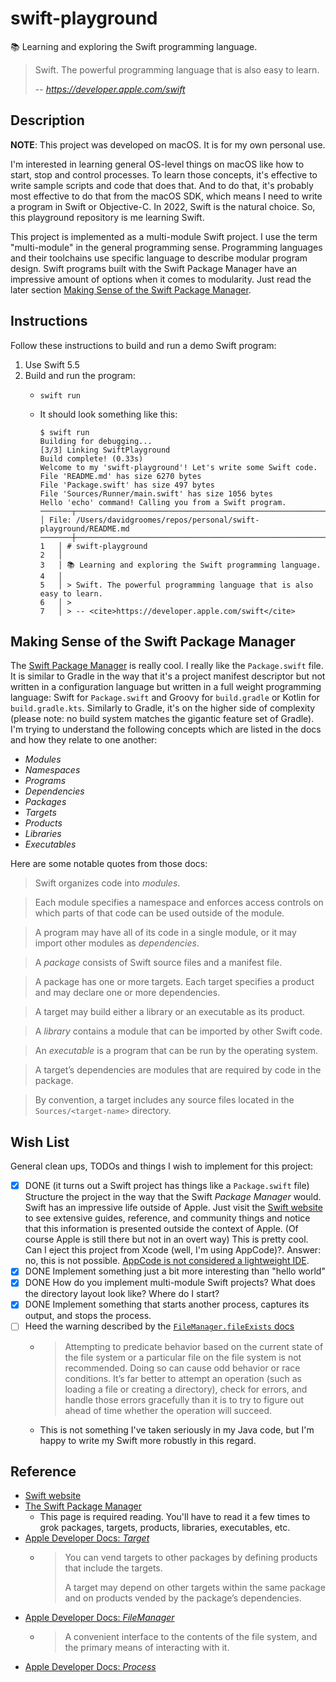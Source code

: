 # swift-playground

📚 Learning and exploring the Swift programming language.

> Swift. The powerful programming language that is also easy to learn.
>
> -- <cite>https://developer.apple.com/swift</cite>


## Description

**NOTE**: This project was developed on macOS. It is for my own personal use.

I'm interested in learning general OS-level things on macOS like how to start, stop and control processes. To learn
those concepts, it's effective to write sample scripts and code that does that. And to do that, it's probably most
effective to do that from the macOS SDK, which means I need to write a program in Swift or Objective-C. In 2022, Swift
is the natural choice. So, this playground repository is me learning Swift.

This project is implemented as a multi-module Swift project. I use the term "multi-module" in the general programming
sense. Programming languages and their toolchains use specific language to describe modular program design. Swift programs
built with the Swift Package Manager have an impressive amount of options when it comes to modularity. Just read the later
section [Making Sense of the Swift Package Manager](#making-sense-of-the-swift-package-manager).


## Instructions

Follow these instructions to build and run a demo Swift program:

1. Use Swift 5.5
2. Build and run the program:
   * ```shell
     swift run
     ```
   * It should look something like this:
     ```text
     $ swift run
     Building for debugging...
     [3/3] Linking SwiftPlayground
     Build complete! (0.33s)
     Welcome to my 'swift-playground'! Let's write some Swift code.
     File 'README.md' has size 6270 bytes
     File 'Package.swift' has size 497 bytes
     File 'Sources/Runner/main.swift' has size 1056 bytes
     Hello 'echo' command! Calling you from a Swift program.
     ───────┬────────────────────────────────────────────────────────────────────────────────────────────────────────────────────────────────────────────────────────────────────────────────────────────────────
     │ File: /Users/davidgroomes/repos/personal/swift-playground/README.md
     ───────┼────────────────────────────────────────────────────────────────────────────────────────────────────────────────────────────────────────────────────────────────────────────────────────────────────
     1   │ # swift-playground
     2   │
     3   │ 📚 Learning and exploring the Swift programming language.
     4   │
     5   │ > Swift. The powerful programming language that is also easy to learn.
     6   │ >
     7   │ > -- <cite>https://developer.apple.com/swift</cite>
     ```

## Making Sense of the Swift Package Manager

The [Swift Package Manager](https://www.swift.org/package-manager/) is really cool. I really like the `Package.swift`
file. It is similar to Gradle in the way that it's a project manifest descriptor but not written in a configuration
language but written in a full weight programming language: Swift for `Package.swift` and Groovy for `build.gradle` or
Kotlin for `build.gradle.kts`. Similarly to Gradle, it's on the higher side of complexity (please note: no build system
matches the gigantic feature set of Gradle). I'm trying to understand the following concepts which are listed in the
docs and how they relate to one another:

* *Modules*
* *Namespaces*
* *Programs*
* *Dependencies*
* *Packages*
* *Targets*
* *Products*
* *Libraries*
* *Executables*

Here are some notable quotes from those docs:

> Swift organizes code into *modules*.

> Each module specifies a namespace and enforces access controls on which parts of that code can be used outside of the
> module.

> A program may have all of its code in a single module, or it may import other modules as *dependencies*.

> A *package* consists of Swift source files and a manifest file.

> A package has one or more targets. Each target specifies a product and may declare one or more dependencies.

> A target may build either a library or an executable as its product.

> A *library* contains a module that can be imported by other Swift code.

> An *executable* is a program that can be run by the operating system.

> A target’s dependencies are modules that are required by code in the package.

> By convention, a target includes any source files located in the `Sources/<target-name>` directory.


## Wish List

General clean ups, TODOs and things I wish to implement for this project:

* [x] DONE (it turns out a Swift project has things like a `Package.swift` file) Structure the project in the way that the Swift *Package Manager* would. Swift has an impressive life outside of
  Apple. Just visit the [Swift website](https://www.swift.org/) to see extensive guides, reference, and community things
  and notice that this information is presented outside the context of Apple. (Of course Apple is still there but not in an overt way)
  This is pretty cool. Can I eject this project from Xcode (well, I'm using AppCode)?. Answer: no, this is not possible.
  [AppCode is not considered a lightweight IDE](https://intellij-support.jetbrains.com/hc/en-us/community/posts/360005062659-Can-I-get-Swift-code-completion-and-syntax-highlighting-in-IntelliJ-).
* [x] DONE Implement something just a bit more interesting than "hello world"
* [x] DONE How do you implement multi-module Swift projects? What does the directory layout look like? Where do I start?
* [x] DONE Implement something that starts another process, captures its output, and stops the process.
* [ ] Heed the warning described by the [`FileManager.fileExists` docs](https://developer.apple.com/documentation/foundation/filemanager/1415645-fileexists)
   * > Attempting to predicate behavior based on the current state of the file system or a particular file on the file
       system is not recommended. Doing so can cause odd behavior or race conditions. It’s far better to attempt an
       operation (such as loading a file or creating a directory), check for errors, and handle those errors gracefully
       than it is to try to figure out ahead of time whether the operation will succeed.
   * This is not something I've taken seriously in my Java code, but I'm happy to write my Swift more robustly in
     this regard.  

## Reference

* [Swift website](https://www.swift.org/)
* [The Swift Package Manager](https://www.swift.org/package-manager/)
  * This page is required reading. You'll have to read it a few times to grok packages, targets, products, libraries,
    executables, etc.
* [Apple Developer Docs: *Target*](https://developer.apple.com/documentation/packagedescription/target)
  * > You can vend targets to other packages by defining products that include the targets.
    > 
    > A target may depend on other targets within the same package and on products vended by the package’s dependencies. 
* [Apple Developer Docs: *FileManager*](https://developer.apple.com/documentation/foundation/filemanager)
  * > A convenient interface to the contents of the file system, and the primary means of interacting with it.
* [Apple Developer Docs: *Process*](https://developer.apple.com/documentation/foundation/process)
